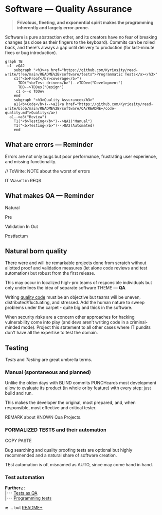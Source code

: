 # Software &mdash; Quality Assurance

> **Frivolous, fleeting, and exponential spirit makes the programming inherently and largely error-prone.** 

Software is pure abstraction ether, and its creators have no fear of breaking changes (as close as their fingers to the keyboard). Commits can be rolled back, and there's always a gap until delivery to production (for last-minute fixes or bug introduction).

```mermaid
graph TB
 c1-->QA2
    subgraph "<h3><a href="https://github.com/Kyriosity/read-write/tree/main/README%2B/software/tests">Programmatic Tests</a></h3>"
    c1("<b>Proof</br>coverage</b>")
      TDD("<b>Test driven</b>")-->TDDev("Development")
      TDD-->TDDes("Design")
     c1 o--o TDDev
    end
    subgraph "<h3>Quality Assurance</h3>"
    a1(<b>Code</b>)-->a2(<a href="https://github.com/Kyriosity/read-write/blob/main/README%2B/software/QA/README+/code-quality.md">Quality</a>)
  a1-->a3("Review")
    T1("<b>Testing</b>")-->QA1("Manual")
    T1("<b>Testing</b>")-->QA2(Automated)
    end
```

## What are errors &mdash; Reminder

Errors are not only bugs but poor performance, frustrating user experience, and missing functionality.

// ToWrite: NOTE about the worst of errors

IT Wasn't in REQS

## What makes QA &mdash; Reminder

Natural

Pre

Validation
   In 
   Out

Postfactum

## Natural born quality

There were and will be remarkable projects done from scratch without allotted proof and validation measures (let alone code reviews and test automation) but robust from the first release. 

This may occur in localized high-pro teams of responsible individuals but only underlines the idea of separate software THEME &mdash; __QA__.

Writing [quality code](README+/code-quality.md) must be an objective but teams will be uneven, distributed/fluctuating, and stressed. Add the human nature to sweep problems under the carpet - quite big and thick in the software.

When security risks are a concern other approaches for hacking vulnerability come into play (and devs aren't writing code in a criminal-minded mode).
Project this statement to all other cases where IT pundits don't have all the expertise to test the domain.

## Testing

_Tests_ and _Testing_ are great umbrella terms.

### Manual (spontaneous and planned)

Unlike the olden days with BLIND commits  PUNCHcards most development allow to evaluate its product (in whole or by feature) with every step: just build and run.

This makes the developer the original, most prepared, and, when responsible, most effective and critical tester.

REMARK about KNOWN Qua Projects.

### FORMALIZED TESTS and their automation 

COPY PASTE

Bug searching and quality proofing tests are optional but highly recommended and a natural share of software creation. 

TEst automation is oft misnamed as AUTO, since may come hand in hand.

### Test automation

**Further**↙️:\
|--- [Tests as QA](../tests/asQA)\
|--- [Programming tests](https://github.com/Kyriosity/use-dev/blob/main/README+/tests)

:end: ... but [README+](README+)
